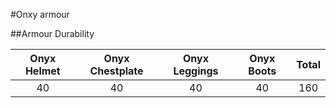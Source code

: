 #Onxy armour

##Armour Durability

| Onyx Helmet   | Onyx Chestplate  | Onyx Leggings   | Onyx  Boots  | Total |
|:-----------------:|:-----------------:|:----------------:|:------------:|:-----:|
| 40 | 40 | 40 | 40 | 160 |

